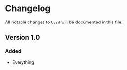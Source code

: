 # Changelog

All notable changes to `Ussd` will be documented in this file.

## Version 1.0

### Added
- Everything
